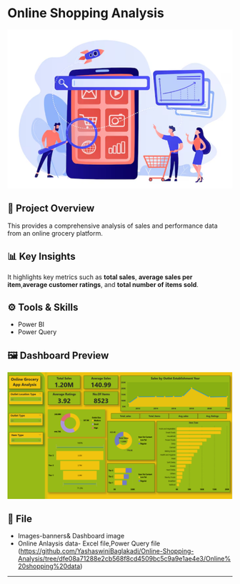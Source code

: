 # Online Shopping Analysis
![banner](https://github.com/YashaswiniBaglakadi/Online-Shopping-Analysis/blob/378809d48727b988dfb2d947d83e9809b5a2a47e/images/Screenshot%202025-08-28%20212850.png)
## 📌 Project Overview
This provides a comprehensive analysis of sales and performance data from an online 
grocery platform.
## 📊 Key Insights
It highlights key metrics such as **total sales**, **average sales per item**,**average customer ratings**, and **total number of items sold**.
## ⚙️ Tools & Skills
- Power BI
- Power Query

## 🖼️ Dashboard Preview
![DASHBOARD](https://github.com/YashaswiniBaglakadi/Online-Shopping-Analysis/blob/dfe08a71288e2cb568f8cd4509bc5c9a9e1ae4e3/images/Screenshot%202025-08-28%20210951.png)

## 📂 File
- Images-banners& Dashboard image
- Online Anlaysis data- Excel file,Power Query file (https://github.com/YashaswiniBaglakadi/Online-Shopping-Analysis/tree/dfe08a71288e2cb568f8cd4509bc5c9a9e1ae4e3/Online%20shopping%20data)
---

